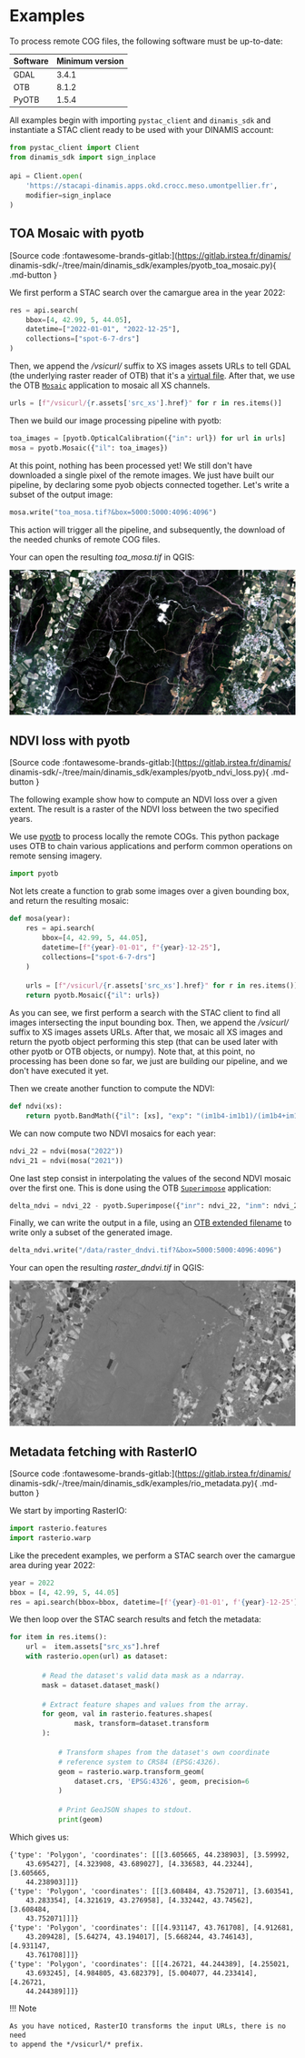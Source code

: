 # Examples

To process remote COG files, the following software must be up-to-date:

| Software | Minimum version |
|----------|-----------------|
| GDAL     | 3.4.1           |
| OTB      | 8.1.2           |
| PyOTB    | 1.5.4           |

All examples begin with importing `pystac_client` and `dinamis_sdk` and 
instantiate a STAC client ready to be used with your DINAMIS account:

```python
from pystac_client import Client
from dinamis_sdk import sign_inplace

api = Client.open(
    'https://stacapi-dinamis.apps.okd.crocc.meso.umontpellier.fr', 
    modifier=sign_inplace
)
```

## TOA Mosaic with pyotb

[Source code :fontawesome-brands-gitlab:](https://gitlab.irstea.fr/dinamis/
dinamis-sdk/-/tree/main/dinamis_sdk/examples/pyotb_toa_mosaic.py){ .md-button }

We first perform a STAC search over the camargue area in the year 2022:

```python
res = api.search(
    bbox=[4, 42.99, 5, 44.05], 
    datetime=["2022-01-01", "2022-12-25"],
    collections=["spot-6-7-drs"]
)
```

Then, we append the */vsicurl/* suffix to XS images assets URLs to tell GDAL 
(the underlying raster reader of OTB) that it's a 
[virtual file](https://gdal.org/user/virtual_file_systems.html).
After that, we use the OTB
[`Mosaic`](https://www.orfeo-toolbox.org/CookBook/Applications/app_Mosaic.html)
application to mosaic all XS channels.

```python
urls = [f"/vsicurl/{r.assets['src_xs'].href}" for r in res.items()]
```

Then we build our image processing pipeline with pyotb:

```python
toa_images = [pyotb.OpticalCalibration({"in": url}) for url in urls]
mosa = pyotb.Mosaic({"il": toa_images})
```

At this point, nothing has been processed yet! We still don't have downloaded 
a single pixel of the remote images. We just have built our pipeline, by
declaring some pyob objects connected together. Let's write a subset of the 
output image:

```python
mosa.write("toa_mosa.tif?&box=5000:5000:4096:4096")
```

This action will trigger all the pipeline, and subsequently, the download of 
the needed chunks of remote COG files.

Your can open the resulting *toa_mosa.tif* in QGIS:

![img](images/toa_mosa.jpg)


## NDVI loss with pyotb

[Source code :fontawesome-brands-gitlab:](https://gitlab.irstea.fr/dinamis/
dinamis-sdk/-/tree/main/dinamis_sdk/examples/pyotb_ndvi_loss.py){ .md-button }

The following example show how to compute an NDVI loss over a given extent.
The result is a raster of the NDVI loss between the two specified years.

We use [pyotb](https://pypi.org/project/pyotb/) to process locally the remote 
COGs. This python package uses OTB to chain various applications and perform 
common operations on remote sensing imagery.

```python
import pyotb
```

Not lets create a function to grab some images over a given bounding box, and 
return the resulting mosaic:

```python
def mosa(year):
    res = api.search(
        bbox=[4, 42.99, 5, 44.05], 
        datetime=[f"{year}-01-01", f"{year}-12-25"],
        collections=["spot-6-7-drs"]
    )

    urls = [f"/vsicurl/{r.assets['src_xs'].href}" for r in res.items()]
    return pyotb.Mosaic({"il": urls})
```

As you can see, we first perform a search with the STAC client to find all 
images intersecting the input bounding box. Then, we append the */vsicurl/*
suffix to XS images assets URLs. After that, we mosaic all XS images and return
the pyotb object performing this step (that can be used later with other pyotb 
or OTB objects, or numpy). Note that, at this point, no processing has been 
done so far, we just are building our pipeline, and we don't have executed it
yet.

Then we create another function to compute the NDVI:

```python
def ndvi(xs):
    return pyotb.BandMath({"il": [xs], "exp": "(im1b4-im1b1)/(im1b4+im1b1)"})
```

We can now compute two NDVI mosaics for each year:

```python
ndvi_22 = ndvi(mosa("2022"))
ndvi_21 = ndvi(mosa("2021"))
```

One last step consist in interpolating the values of the second NDVI mosaic 
over the first one. This is done using the OTB 
[`Superimpose`](https://www.orfeo-toolbox.org/CookBook/Applications/app_Superimpose.html) 
application:

```python
delta_ndvi = ndvi_22 - pyotb.Superimpose({"inr": ndvi_22, "inm": ndvi_21})
```

Finally, we can write the output in a file, using an 
[OTB extended filename](https://www.orfeo-toolbox.org/CookBook/ExtendedFilenames.html)
to write only a subset of the generated image.

```python
delta_ndvi.write("/data/raster_dndvi.tif?&box=5000:5000:4096:4096")
```

Your can open the resulting *raster_dndvi.tif* in QGIS:

![img](images/ndvi_loss.jpg)

## Metadata fetching with RasterIO

[Source code :fontawesome-brands-gitlab:](https://gitlab.irstea.fr/dinamis/
dinamis-sdk/-/tree/main/dinamis_sdk/examples/rio_metadata.py){ .md-button }

We start by importing RasterIO:

```python
import rasterio.features
import rasterio.warp
```

Like the precedent examples, we perform a STAC search over the camargue area 
during year 2022:

```python
year = 2022
bbox = [4, 42.99, 5, 44.05]
res = api.search(bbox=bbox, datetime=[f'{year}-01-01', f'{year}-12-25'])
```

We then loop over the STAC search results and fetch the metadata:

```python
for item in res.items():
    url =  item.assets["src_xs"].href
    with rasterio.open(url) as dataset:

        # Read the dataset's valid data mask as a ndarray.
        mask = dataset.dataset_mask()

        # Extract feature shapes and values from the array.
        for geom, val in rasterio.features.shapes(
                mask, transform=dataset.transform
        ):

            # Transform shapes from the dataset's own coordinate
            # reference system to CRS84 (EPSG:4326).
            geom = rasterio.warp.transform_geom(
                dataset.crs, 'EPSG:4326', geom, precision=6
            )

            # Print GeoJSON shapes to stdout.
            print(geom)
```

Which gives us:

```commandline
{'type': 'Polygon', 'coordinates': [[[3.605665, 44.238903], [3.59992, 
    43.695427], [4.323908, 43.689027], [4.336583, 44.23244], [3.605665, 
    44.238903]]]}
{'type': 'Polygon', 'coordinates': [[[3.608484, 43.752071], [3.603541, 
    43.283354], [4.321619, 43.276958], [4.332442, 43.74562], [3.608484, 
    43.752071]]]}
{'type': 'Polygon', 'coordinates': [[[4.931147, 43.761708], [4.912681, 
    43.209428], [5.64274, 43.194017], [5.668244, 43.746143], [4.931147, 
    43.761708]]]}
{'type': 'Polygon', 'coordinates': [[[4.26721, 44.244389], [4.255021, 
    43.693245], [4.984805, 43.682379], [5.004077, 44.233414], [4.26721, 
    44.244389]]]}
```

!!! Note

    As you have noticed, RasterIO transforms the input URLs, there is no need 
    to append the */vsicurl/* prefix.